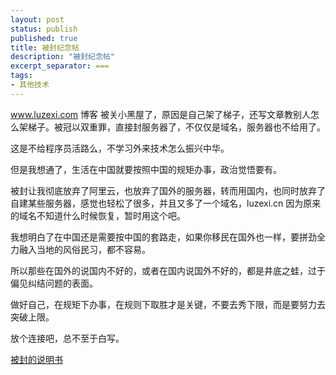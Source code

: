 ```yaml
---
layout: post
status: publish
published: true
title: 被封纪念帖
description: "被封纪念帖"
excerpt_separator: ===
tags:
- 其他技术
---
```



www.luzexi.com 博客 被关小黑屋了，原因是自己架了梯子，还写文章教别人怎么架梯子。被冠以双重罪，直接封服务器了，不仅仅是域名，服务器也不给用了。

这是不给程序员活路么，不学习外来技术怎么振兴中华。

但是我想通了，生活在中国就要按照中国的规矩办事，政治觉悟要有。

被封让我彻底放弃了阿里云，也放弃了国外的服务器，转而用国内，也同时放弃了自建某些服务器，感觉也轻松了很多，并且又多了一个域名，luzexi.cn 因为原来的域名不知道什么时候恢复，暂时用这个吧。

我想明白了在中国还是需要按中国的套路走，如果你移民在国外也一样，要拼劲全力融入当地的风俗民习，都不容易。

所以那些在国外的说国内不好的，或者在国内说国外不好的，都是井底之蛙，过于偏见纠结问题的表面。

做好自己，在规矩下办事，在规则下取胜才是关键，不要去秀下限，而是要努力去突破上限。

放个连接吧，总不至于白写。

[被封的说明书](https://github.com/luzexi/blog/blob/master/luzexi.com/hyde-master/_posts/2018-08-01-%E8%A2%AB%E5%B0%81%E7%9A%84%E5%B8%96%E5%AD%90.md)

